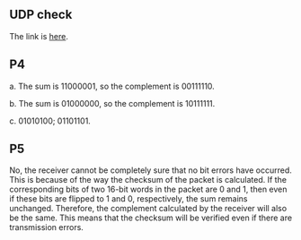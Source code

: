 ## UDP check

The link is [here](https://github.com/w1009296924/MyImage/blob/master/main.py).

## P4

a. The sum is 11000001, so the complement is 00111110.

b. The sum is 01000000, so the complement is 10111111.

c. 01010100;	01101101.

## P5

   No, the receiver cannot be completely sure that no bit errors have occurred. This is because of the way the checksum of the packet is calculated. If the corresponding bits of two 16-bit words in the packet are 0 and 1, then even if these bits are flipped to 1 and 0, respectively, the sum remains unchanged. Therefore, the complement calculated by the receiver will also be the same. This means that the checksum will be verified even if there are transmission errors.
